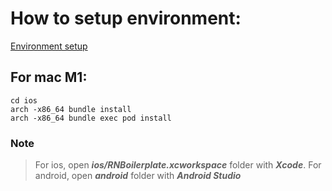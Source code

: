 # How to setup environment:
[Environment setup](https://reactnative.dev/docs/environment-setup)
## For mac M1:
```
cd ios
arch -x86_64 bundle install
arch -x86_64 bundle exec pod install
```
### Note
> For ios, open ***ios/RNBoilerplate.xcworkspace*** folder with ***Xcode***. For android, open ***android*** folder with ***Android Studio***